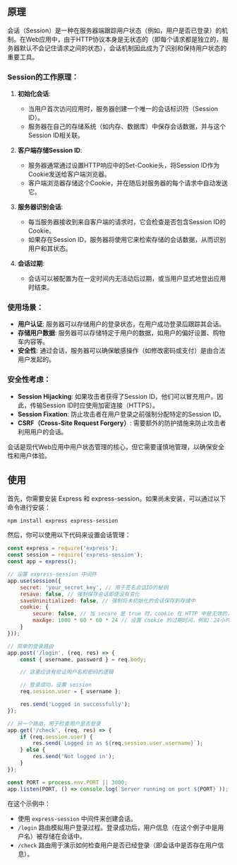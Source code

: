 ## 原理
会话（Session）是一种在服务器端跟踪用户状态（例如，用户是否已登录）的机制。在Web应用中，由于HTTP协议本身是无状态的（即每个请求都是独立的，服务器默认不会记住请求之间的状态），会话机制因此成为了识别和保持用户状态的重要工具。

### Session的工作原理：

1. **初始化会话**:
   - 当用户首次访问应用时，服务器创建一个唯一的会话标识符（Session ID）。
   - 服务器在自己的存储系统（如内存、数据库）中保存会话数据，并与这个Session ID相关联。

2. **客户端存储Session ID**:
   - 服务器通常通过设置HTTP响应中的Set-Cookie头，将Session ID作为Cookie发送给客户端浏览器。
   - 客户端浏览器存储这个Cookie，并在随后对服务器的每个请求中自动发送它。

3. **服务器识别会话**:
   - 每当服务器接收到来自客户端的请求时，它会检查是否包含Session ID的Cookie。
   - 如果存在Session ID，服务器将使用它来检索存储的会话数据，从而识别用户和其状态。

4. **会话过期**:
   - 会话可以被配置为在一定时间内无活动后过期，或当用户显式地登出应用时结束。

### 使用场景：

- **用户认证**: 服务器可以存储用户的登录状态，在用户成功登录后跟踪其会话。
- **存储用户数据**: 服务器可以存储特定于用户的数据，如用户的偏好设置、购物车内容等。
- **安全性**: 通过会话，服务器可以确保敏感操作（如修改密码或支付）是由合法用户发起的。

### 安全性考虑：

- **Session Hijacking**: 如果攻击者获得了Session ID，他们可以冒充用户。因此，传输Session ID时应使用加密连接（HTTPS）。
- **Session Fixation**: 防止攻击者在用户登录之前强制分配特定的Session ID。
- **CSRF（Cross-Site Request Forgery）**: 需要额外的防护措施来防止攻击者利用用户的会话。

会话是现代Web应用中用户状态管理的核心，但它需要谨慎地管理，以确保安全性和用户体验。
## 使用
首先，你需要安装 Express 和 express-session。如果尚未安装，可以通过以下命令进行安装：

```bash
npm install express express-session
```

然后，你可以使用以下代码来设置会话管理：

```javascript
const express = require('express');
const session = require('express-session');
const app = express();

// 设置 express-session 中间件
app.use(session({
    secret: 'your_secret_key', // 用于签名会话ID的秘钥
    resave: false, // 强制保存会话即使没有变化
    saveUninitialized: false, // 强制将未初始化的会话保存到存储中
    cookie: { 
        secure: false, // 当 secure 是 true 时，cookie 在 HTTP 中是无效的，在 HTTPS 中才有效
        maxAge: 1000 * 60 * 60 * 24 // 设置 cookie 的过期时间，例如：24小时
    }
}));

// 简单的登录路由
app.post('/login', (req, res) => {
    const { username, password } = req.body;

    // 这里应该有验证用户名和密码的逻辑

    // 登录成功，设置 session
    req.session.user = { username };

    res.send('Logged in successfully');
});

// 另一个路由，用于检查用户是否登录
app.get('/check', (req, res) => {
    if (req.session.user) {
        res.send(`Logged in as ${req.session.user.username}`);
    } else {
        res.send('Not logged in');
    }
});

const PORT = process.env.PORT || 3000;
app.listen(PORT, () => console.log(`Server running on port ${PORT}`));
```

在这个示例中：

- 使用 `express-session` 中间件来创建会话。
- `/login` 路由模拟用户登录过程。登录成功后，用户信息（在这个例子中是用户名）被存储在会话中。
- `/check` 路由用于演示如何检查用户是否已经登录（即会话中是否存在用户信息）。
